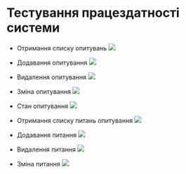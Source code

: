# Тестування працездатності системи

- Отримання списку опитувань
![](./1.png)



- Додавання опитування
![](./2.png)



- Видалення опитування
![](./3.png)



- Зміна опитування
![](./4.png)



- Стан опитування
![](./5.png)



- Отримання списку питань опитування
![](./6.png)



- Додавання питання
![](./7.png)



- Видалення питання
![](./8.png)



- Зміна питання
![](./9.png)
